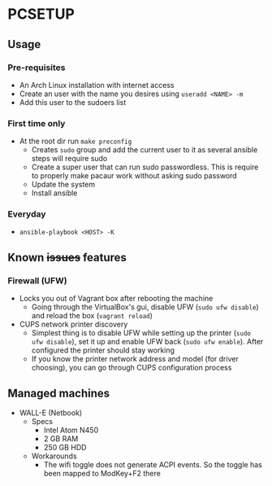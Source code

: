 # PCSETUP

## Usage

### Pre-requisites

* An Arch Linux installation with internet access
* Create an user with the name you desires using `useradd <NAME> -m`
* Add this user to the sudoers list

### First time only

* At the root dir run `make preconfig`
  - Creates `sudo` group and add the current user to it as several ansible steps will require sudo
  - Create a super user that can run sudo passwordless. This is require to properly make pacaur work without asking sudo password
  - Update the system
  - Install ansible

### Everyday

* `ansible-playbook <HOST> -K`

## Known ~~issues~~ features

### Firewall (UFW)

* Locks you out of Vagrant box after rebooting the machine
  - Going through the VirtualBox's gui, disable UFW (`sudo ufw disable`) and reload the box (`vagrant reload`)
* CUPS network printer discovery
  - Simplest thing is to disable UFW while setting up the printer (`sudo ufw disable`), set it up and enable UFW back (`sudo ufw enable`). After configured the printer should stay working
  - If you know the printer network address and model (for driver choosing), you can go through CUPS configuration process

## Managed machines

* WALL-E (Netbook)
  - Specs
    * Intel Atom N450
    * 2 GB RAM
    * 250 GB HDD
  - Workarounds
    * The wifi toggle does not generate ACPI events. So the toggle has been mapped to ModKey+F2 there
